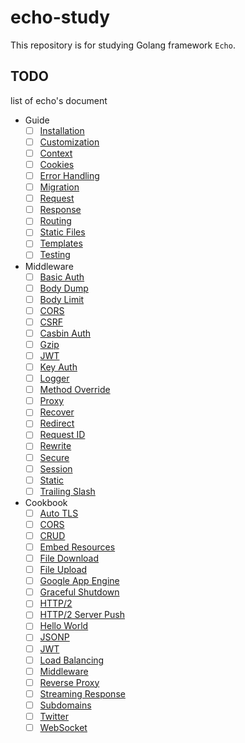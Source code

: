 # echo-study

This repository is for studying Golang framework `Echo`.

## TODO

list of echo's document

- Guide
  - [ ] [Installation](https://echo.labstack.com/guide/installation)
  - [ ] [Customization](https://echo.labstack.com/guide/customization)
  - [ ] [Context](https://echo.labstack.com/guide/context)
  - [ ] [Cookies](https://echo.labstack.com/guide/cookies)
  - [ ] [Error Handling](https://echo.labstack.com/guide/error-handling)
  - [ ] [Migration](https://echo.labstack.com/guide/migration)
  - [ ] [Request](https://echo.labstack.com/guide/request)
  - [ ] [Response](https://echo.labstack.com/guide/response)
  - [ ] [Routing](https://echo.labstack.com/guide/routing)
  - [ ] [Static Files](https://echo.labstack.com/guide/static-files)
  - [ ] [Templates](https://echo.labstack.com/guide/templates)
  - [ ] [Testing](https://echo.labstack.com/guide/testing)

- Middleware
  - [ ] [Basic Auth](https://echo.labstack.com/middleware/basic-auth)
  - [ ] [Body Dump](https://echo.labstack.com/middleware/body-dump)
  - [ ] [Body Limit](https://echo.labstack.com/middleware/body-limit)
  - [ ] [CORS](https://echo.labstack.com/middleware/cors)
  - [ ] [CSRF](https://echo.labstack.com/middleware/csrf)
  - [ ] [Casbin Auth](https://echo.labstack.com/middleware/casbin-auth)
  - [ ] [Gzip](https://echo.labstack.com/middleware/gzip)
  - [ ] [JWT](https://echo.labstack.com/middleware/jwt)
  - [ ] [Key Auth](https://echo.labstack.com/middleware/key-auth)
  - [ ] [Logger](https://echo.labstack.com/middleware/logger)
  - [ ] [Method Override](https://echo.labstack.com/middleware/method-override)
  - [ ] [Proxy](https://echo.labstack.com/middleware/proxy)
  - [ ] [Recover](https://echo.labstack.com/middleware/recover)
  - [ ] [Redirect](https://echo.labstack.com/middleware/redirect)
  - [ ] [Request ID](https://echo.labstack.com/middleware/request-id)
  - [ ] [Rewrite](https://echo.labstack.com/middleware/rewrite)
  - [ ] [Secure](https://echo.labstack.com/middleware/secure)
  - [ ] [Session](https://echo.labstack.com/middleware/session)
  - [ ] [Static](https://echo.labstack.com/middleware/static)
  - [ ] [Trailing Slash](https://echo.labstack.com/middleware/trailing-slash)

- Cookbook
  - [ ] [Auto TLS](https://echo.labstack.com/cookbook/auto-tls)
  - [ ] [CORS](https://echo.labstack.com/cookbook/cors)
  - [ ] [CRUD](https://echo.labstack.com/cookbook/crud)
  - [ ] [Embed Resources](https://echo.labstack.com/cookbook/embed-resources)
  - [ ] [File Download](https://echo.labstack.com/cookbook/file-download)
  - [ ] [File Upload](https://echo.labstack.com/cookbook/file-upload)
  - [ ] [Google App Engine](https://echo.labstack.com/cookbook/google-app-engine)
  - [ ] [Graceful Shutdown](https://echo.labstack.com/cookbook/graceful-shutdown)
  - [ ] [HTTP/2](https://echo.labstack.com/cookbook/http2)
  - [ ] [HTTP/2 Server Push](https://echo.labstack.com/cookbook/http2-server-push)
  - [ ] [Hello World](https://echo.labstack.com/cookbook/hello-world)
  - [ ] [JSONP](https://echo.labstack.com/cookbook/jsonp)
  - [ ] [JWT](https://echo.labstack.com/cookbook/jwt)
  - [ ] [Load Balancing](https://echo.labstack.com/cookbook/load-balancing)
  - [ ] [Middleware](https://echo.labstack.com/cookbook/middleware)
  - [ ] [Reverse Proxy](https://echo.labstack.com/cookbook/reverse-proxy)
  - [ ] [Streaming Response](https://echo.labstack.com/cookbook/steaming-response)
  - [ ] [Subdomains](https://echo.labstack.com/cookbook/subdomains)
  - [ ] [Twitter](https://echo.labstack.com/cookbook/twitter)
  - [ ] [WebSocket](https://echo.labstack.com/cookbook/websocket)
